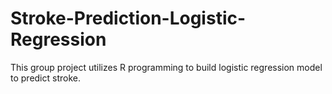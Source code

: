 # Stroke-Prediction-Logistic-Regression
This group project utilizes R programming to build logistic regression model to predict stroke.
